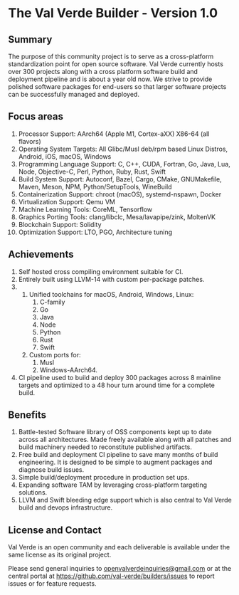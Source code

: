 # The Val Verde Builder - Version 1.0

## Summary
The purpose of this community project is to serve as a cross-platform standardization point for open source software. Val Verde currently hosts over 300 projects along with a cross platform software build and deployment pipeline and is about a year old now. We strive to provide polished software packages for end-users so that larger software projects can be successfully managed and deployed.

## Focus areas
1. Processor Support: AArch64 (Apple M1, Cortex-aXX) X86-64 (all flavors)
2. Operating System Targets: All Glibc/Musl deb/rpm based Linux Distros, Android, iOS, macOS, Windows
3. Programming Language Support: C, C++, CUDA, Fortran, Go, Java, Lua, Node, Objective-C, Perl, Python, Ruby, Rust, Swift
4. Build System Support: Autoconf, Bazel, Cargo, CMake, GNUMakefile, Maven, Meson, NPM, Python/SetupTools, WineBuild
5. Containerization Support: chroot (macOS), systemd-nspawn, Docker
6. Virtualization Support: Qemu VM
7. Machine Learning Tools: CoreML, Tensorflow
8. Graphics Porting Tools: clang/libclc, Mesa/lavapipe/zink, MoltenVK
9. Blockchain Support: Solidity
10. Optimization Support: LTO, PGO, Architecture tuning

## Achievements
1. Self hosted cross compiling environment suitable for CI.
2. Entirely built using LLVM-14 with custom per-package patches.
3.
    1. Unified toolchains for macOS, Android, Windows, Linux:
        1. C-family
        2. Go
        3. Java
        4. Node
        5. Python
        6. Rust
        7. Swift
    2. Custom ports for:
        1. Musl
        2. Windows-AArch64.
4. CI pipeline used to build and deploy 300 packages across 8 mainline targets and optimized to a 48 hour turn around time for a complete build.

## Benefits
1. Battle-tested Software library of OSS components kept up to date across all architectures. Made freely available along with all patches and build machinery needed to reconstitute published artifacts.
2. Free build and deployment CI pipeline to save many months of build engineering. It is designed to be simple to augment packages and diagnose build issues.
3. Simple build/deployment procedure in production set ups.
5. Expanding software TAM by leveraging cross-platform targeting solutions.
6. LLVM and Swift bleeding edge support which is also central to Val Verde build and devops infrastructure.

## License and Contact
Val Verde is an open community and each deliverable is available under the same license as its original project.

Please send general inquiries to openvalverdeinquiries@gmail.com or at the central portal at https://github.com/val-verde/builders/issues to report issues or for feature requests.
